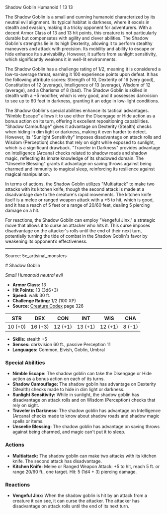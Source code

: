 <MonsterName/>Shadow Goblin</MonsterName>
<CreatureType/>Humanoid</CreatureType>
<CR/>1</CR>
<AC/>13</AC>
<HP/>13</HP>
<summary>The Shadow Goblin is a small and cunning humanoid characterized by its neutral evil alignment. Its typical habitat is darkness, where it excels in stealth and evasion, making it a tricky opponent for adventurers. With a decent Armor Class of 13 and 13 hit points, this creature is not particularly durable but compensates with agility and clever abilities. The Shadow Goblin's strengths lie in its high Dexterity, allowing it to perform stealthy maneuvers and attack with precision. Its mobility and ability to escape or hide enhance its survivability. However, it suffers from sunlight sensitivity, which significantly weakens it in well-lit environments. </summary>

<detail>

The Shadow Goblin has a challenge rating of 1/2, meaning it is considered a low-to-average threat, earning it 100 experience points upon defeat. It has the following attribute scores: Strength of 10, Dexterity of 16 (very good), Constitution of 12 (average), Intelligence of 13 (average), Wisdom of 12 (average), and a Charisma of 8 (bad). The Shadow Goblin is skilled in stealth with a +5 modifier, which is very good, and it possesses darkvision to see up to 60 feet in darkness, granting it an edge in low-light conditions.

The Shadow Goblin's special abilities enhance its tactical advantages. "Nimble Escape" allows it to use either the Disengage or Hide action as a bonus action on its turn, offering it excellent repositioning capabilities. "Shadow Camouflage" gives it advantage on Dexterity (Stealth) checks when hiding in dim light or darkness, making it even harder to detect. However, its "Sunlight Sensitivity" imposes disadvantage on attack rolls and Wisdom (Perception) checks that rely on sight while exposed to sunlight, which is a significant drawback. "Traveler in Darkness" provides advantage on Intelligence (Arcana) checks related to shadow roads and shadow magic, reflecting its innate knowledge of its shadowed domain. The "Unseelie Blessing" grants it advantage on saving throws against being charmed and immunity to magical sleep, reinforcing its resilience against magical manipulation.

In terms of actions, the Shadow Goblin utilizes "Multiattack" to make two attacks with its kitchen knife, though the second attack is made at a disadvantage due to the creature's rapid movements. The kitchen knife itself is a melee or ranged weapon attack with a +5 to hit, which is good, and it has a reach of 5 feet or a range of 20/60 feet, dealing 5 piercing damage on a hit. 

For reactions, the Shadow Goblin can employ "Vengeful Jinx," a strategic move that allows it to curse an attacker who hits it. This curse imposes disadvantage on the attacker's rolls until the end of their next turn, potentially turning the tide of combat in the Shadow Goblin's favor by weakening its opponent’s effectiveness.</detail>



---

Source: 5e_artisinal_monsters

<statblock>
# Shadow Goblin

*Small* *Humanoid* *neutral evil*

- **Armor Class:** 13
- **Hit Points:** 13 (3d6+3)
- **Speed:** walk 30 ft.
- **Challenge Rating:** 1/2 (100 XP)
- **Source:** [Creature Codex](https://koboldpress.com/kpstore/product/creature-codex-for-5th-edition-dnd) page 326

| STR | DEX | CON | INT | WIS | CHA |
| --- | --- | --- | --- | --- | --- |
| 10 (+0) | 16 (+3) | 12 (+1) | 13 (+1) | 12 (+1) | 8 (-1) |

- **Skills:** stealth +5
- **Senses:** darkvision 60 ft., passive Perception 11
- **Languages:** Common, Elvish, Goblin, Umbral

### Special Abilities

- **Nimble Escape:** The shadow goblin can take the Disengage or Hide action as a bonus action on each of its turns.
- **Shadow Camouflage:** The shadow goblin has advantage on Dexterity (Stealth) checks made to hide in dim light or darkness.
- **Sunlight Sensitivity:** While in sunlight, the shadow goblin has disadvantage on attack rolls and on Wisdom (Perception) checks that rely on sight.
- **Traveler in Darkness:** The shadow goblin has advantage on Intelligence (Arcana) checks made to know about shadow roads and shadow magic spells or items.
- **Unseelie Blessing:** The shadow goblin has advantage on saving throws against being charmed, and magic can't put it to sleep.

### Actions

- **Multiattack:** The shadow goblin can make two attacks with its kitchen knife. The second attack has disadvantage.
- **Kitchen Knife:** Melee or Ranged Weapon Attack: +5 to hit, reach 5 ft. or range 20/60 ft., one target. Hit: 5 (1d4 + 3) piercing damage.

### Reactions

- **Vengeful Jinx:** When the shadow goblin is hit by an attack from a creature it can see, it can curse the attacker. The attacker has disadvantage on attack rolls until the end of its next turn.


</statblock>


